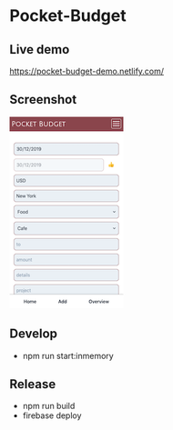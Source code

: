 # Pocket-Budget

## Live demo
https://pocket-budget-demo.netlify.com/

## Screenshot
![pocket budget add form](docs/screenshot_add.png)

## Develop
- npm run start:inmemory

## Release
- npm run build
- firebase deploy

